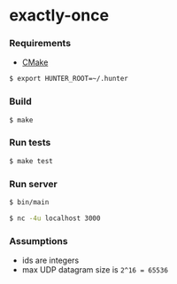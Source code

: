 # exactly-once

### Requirements

- [CMake](https://cmake.org/)

```bash
$ export HUNTER_ROOT=~/.hunter
```

### Build
```bash
$ make
```

### Run tests
```bash
$ make test
```

### Run server
```bash
$ bin/main
```

```bash
$ nc -4u localhost 3000
```

### Assumptions
- ids are integers
- max UDP datagram size is `2^16 = 65536`
